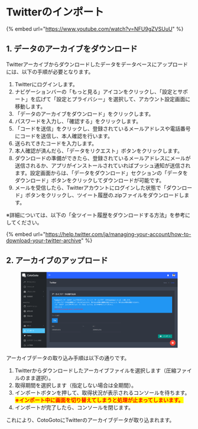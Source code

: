 # Twitterのインポート

{% embed url="https://www.youtube.com/watch?v=NFU9gZVSUuU" %}

## 1. データのアーカイブをダウンロード

Twitterアーカイブからダウンロードしたデータをデータベースにアップロードには、以下の手順が必要となります。

1. Twitterにログインします。
2. ナビゲーションバーの「もっと見る」アイコンをクリックし、「設定とサポート」を広げて「設定とプライバシー」を選択して、アカウント設定画面に移動します。
3. 「データのアーカイブをダウンロード」をクリックします。
4. パスワードを入力し、「確認する」をクリックします。
5. 「コードを送信」をクリックし、登録されているメールアドレスや電話番号にコードを送信し、本人確認を行います。
6. 送られてきたコードを入力します。
7. 本人確認が済んだら、「データをリクエスト」ボタンをクリックします。
8. ダウンロードの準備ができたら、登録されているメールアドレスにメールが送信されるか、アプリがインストールされていればプッシュ通知が送信されます。設定画面からは、「データをダウンロード」セクションの「データをダウンロード」ボタンをクリックしてダウンロードが可能です。
9. メールを受信したら、Twitterアカウントにログインした状態で「ダウンロード」ボタンをクリックし、ツイート履歴の.zipファイルをダウンロードします。

※詳細については、以下の「全ツイート履歴をダウンロードする方法」を参考にしてください。

{% embed url="https://help.twitter.com/ja/managing-your-account/how-to-download-your-twitter-archive" %}

## 2. アーカイブのアップロード

<figure><img src="../.gitbook/assets/image (3).png" alt=""><figcaption></figcaption></figure>

アーカイブデータの取り込み手順は以下の通りです。

1. Twitterからダウンロードしたアーカイブファイルを選択します（圧縮ファイルのまま選択）。
2. 取得期間を選択します（指定しない場合は全期間）。
3. インポートボタンを押して、取得状況が表示されるコンソールを待ちます。\
   <mark style="color:red;">**※インポート中に画面を切り替えてしまうと処理が止まってしまいます。**</mark>
4. インポートが完了したら、コンソールを閉じます。

これにより、CotoGotoにTwitterのアーカイブデータが取り込まれます。

